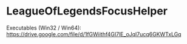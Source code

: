 # LeagueOfLegendsFocusHelper
Executables (Win32 / Win64): https://drive.google.com/file/d/1fGWiithf4GI7lE_oJql7ucq6GKWTxLGq
